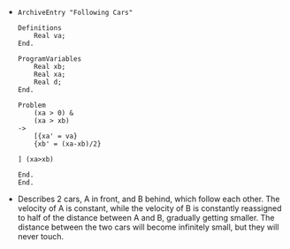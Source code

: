 -
  ```keymaera
  ArchiveEntry "Following Cars"
  
  Definitions
      Real va;
  End.
  
  ProgramVariables
      Real xb;
      Real xa;
      Real d;
  End.
  
  Problem
      (xa > 0) &
      (xa > xb)
  ->
      [{xa' = va} 
      {xb' = (xa-xb)/2}
  
  ] (xa>xb)
  
  End.
  End.
  ```
- Describes 2 cars, A in front, and B behind, which follow each other. The velocity of A is constant, while the velocity of B is constantly reassigned to half of the distance between A and B, gradually getting smaller. The distance between the two cars will become infinitely small, but they will never touch.
